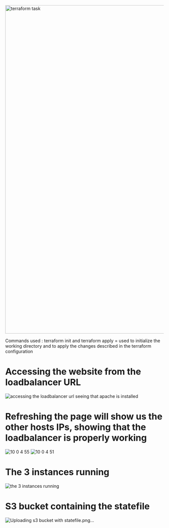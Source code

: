 <img width="1046" alt="terraform task " src="https://github.com/iancumatei67/terraform/assets/127155074/752fc4ca-e90c-4a45-8ff2-cd1829dc9d89">

Commands used :
terraform init and terraform apply = used to initialize the working directory and to apply the changes described in the terraform configuration

# Accessing the website from the loadbalancer URL 
![accessing the loadbalancer url seeing that apache is installed](https://github.com/iancumatei67/terraform/assets/127155074/5f7afb6a-c0f1-4752-a467-51a378c503e3)

# Refreshing the page will show us the other hosts IPs, showing that the loadbalancer is properly working 

![10 0 4 55](https://github.com/iancumatei67/terraform/assets/127155074/b27cdfd4-f018-4f3d-8166-e147568bb5e2)
![10 0 4 51](https://github.com/iancumatei67/terraform/assets/127155074/72dc1076-105b-4125-93cd-5e0c4c56acfc)

# The 3 instances running 

![the 3 instances running ](https://github.com/iancumatei67/terraform/assets/127155074/62797232-d633-49a4-865d-70b3697638e6)

# S3 bucket containing the statefile

![Uploading s3 bucket with statefile.png…]()
